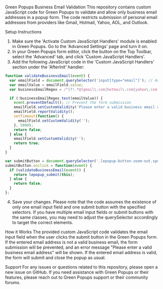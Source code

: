 Green Popups Business Email Validation
This repository contains custom JavaScript code for Green Popups to validate and allow only business email addresses in a popup form. The code restricts submission of personal email addresses from providers like Gmail, Hotmail, Yahoo, AOL, and Outlook.

Setup Instructions
1. Make sure the 'Activate Custom JavaScript Handlers' module is enabled in Green Popups. Go to the 'Advanced Settings' page and turn it on.
2. In your Green Popups form editor, click the button on the Top Toolbar, select the 'Advanced' tab, and click 'Custom JavaScript Handlers'.
3. Add the following JavaScript code in the 'Custom JavaScript Handlers' section under the 'AfterInit' handler:
```js
function validateBusinessEmail(event) {
  var emailField = document.querySelector('input[type="email"]'); // Adjust the query selector if needed
  var emailValue = emailField.value;
  var businessEmailRegex = /^(?!.*@(gmail\.com|hotmail\.com|yahoo\.com|aol\.com|outlook\.com))[a-zA-Z0-9._%+-]+@[a-zA-Z0-9.-]+\.[a-zA-Z]{2,}$/;

  if (!businessEmailRegex.test(emailValue)) {
    event.preventDefault(); // Prevent the form submission
    emailField.setCustomValidity('Please enter a valid business email address.');
    emailField.reportValidity();
    setTimeout(function() {
      emailField.setCustomValidity('');
    }, 5000);
    return false;
  } else {
    emailField.setCustomValidity('');
    return true;
  }
}

var submitButton = document.querySelector('.lepopup-button-zoom-out.spu-form'); // Adjust the query selector if needed
submitButton.onclick = function(event) {
  if (validateBusinessEmail(event)) {
    return lepopup_submit(this);
  } else {
    return false;
  }
};
```
4. Save your changes.
Please note that the code assumes the existence of only one email input field and one submit button with the specified selectors. If you have multiple email input fields or submit buttons with the same classes, you may need to adjust the querySelector accordingly to target the correct elements.

How it Works
The provided custom JavaScript code validates the email input field when the user clicks the submit button in the Green Popups form. If the entered email address is not a valid business email, the form submission will be prevented, and an error message "Please enter a valid business email address" will be shown. If the entered email address is valid, the form will submit and close the popup as usual.

Support
For any issues or questions related to this repository, please open a new issue on GitHub. If you need assistance with Green Popups or their features, please reach out to Green Popups support or their community forums.
